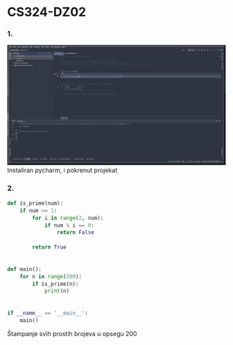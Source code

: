 # CS324-DZ02

### 1. 

![pycharm](./pycharm.png)
Instaliran pycharm, i pokrenut projekat

### 2. 

```python
def is_prime(num):
    if num >= 1:
        for i in range(2, num):
            if num % i == 0:
                return False

        return True


def main():
    for n in range(200):
        if is_prime(n):
            print(n)


if __name__ == '__main__':
    main()
```

Štampanje svih prostih brojeva u opsegu 200